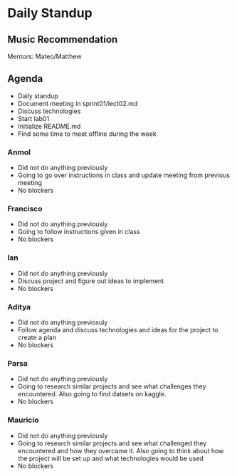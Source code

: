 # Daily Standup
## Music Recommendation
Mentors: Mateo/Matthew

## Agenda
- Daily standup
- Document meeting in sprint01/lect02.md
- Discuss technologies
- Start lab01
- Initialize README.md
- Find some time to meet offline during the week

### Anmol
- Did not do anything previously
- Going to go over instructions in class and update meeting from previous meeting
- No blockers

### Francisco
- Did not do anything previously
- Going to follow instructions given in class
- No blockers

### Ian
- Did not do anything previously
- Discuss project and figure out ideas to implement
- No blockers

### Aditya
- Did not do anything previosuly
- Follow agenda and discuss technologies and ideas for the project to create a plan
- No blockers

### Parsa
- Did not do anything previously
- Going to research similar projects and see what challenges they encountered. Also going to find datsets on kaggle.
- No blockers

### Mauricio
- Did not do anything previously
- Going to research similar projects and see what challenged they encountered and how they overcame it. Also going to think about how the project will be set up and what technologies would be used
- No blockers